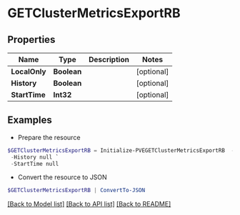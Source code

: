 # GETClusterMetricsExportRB
## Properties

Name | Type | Description | Notes
------------ | ------------- | ------------- | -------------
**LocalOnly** | **Boolean** |  | [optional] 
**History** | **Boolean** |  | [optional] 
**StartTime** | **Int32** |  | [optional] 

## Examples

- Prepare the resource
```powershell
$GETClusterMetricsExportRB = Initialize-PVEGETClusterMetricsExportRB  -LocalOnly null `
 -History null `
 -StartTime null
```

- Convert the resource to JSON
```powershell
$GETClusterMetricsExportRB | ConvertTo-JSON
```

[[Back to Model list]](../README.md#documentation-for-models) [[Back to API list]](../README.md#documentation-for-api-endpoints) [[Back to README]](../README.md)

